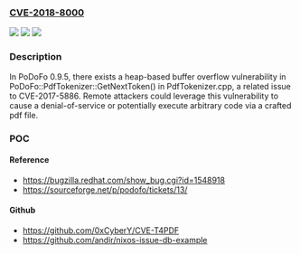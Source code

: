 ### [CVE-2018-8000](https://cve.mitre.org/cgi-bin/cvename.cgi?name=CVE-2018-8000)
![](https://img.shields.io/static/v1?label=Product&message=n%2Fa&color=blue)
![](https://img.shields.io/static/v1?label=Version&message=n%2Fa&color=blue)
![](https://img.shields.io/static/v1?label=Vulnerability&message=n%2Fa&color=brighgreen)

### Description

In PoDoFo 0.9.5, there exists a heap-based buffer overflow vulnerability in PoDoFo::PdfTokenizer::GetNextToken() in PdfTokenizer.cpp, a related issue to CVE-2017-5886. Remote attackers could leverage this vulnerability to cause a denial-of-service or potentially execute arbitrary code via a crafted pdf file.

### POC

#### Reference
- https://bugzilla.redhat.com/show_bug.cgi?id=1548918
- https://sourceforge.net/p/podofo/tickets/13/

#### Github
- https://github.com/0xCyberY/CVE-T4PDF
- https://github.com/andir/nixos-issue-db-example

